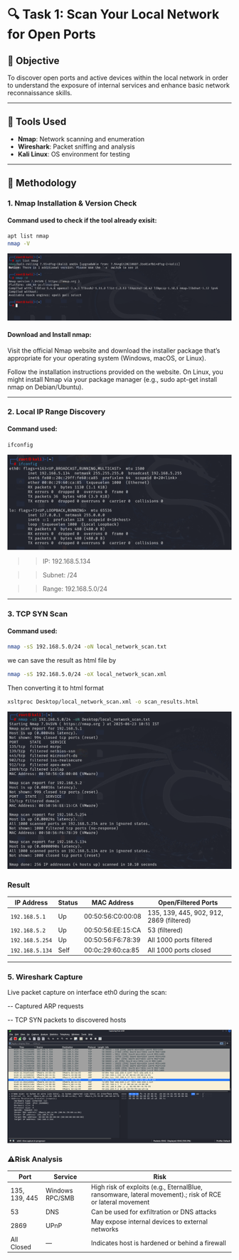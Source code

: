 # 🔍 Task 1: Scan Your Local Network for Open Ports

## 📌 Objective
To discover open ports and active devices within the local network in order to understand the exposure of internal services and enhance basic network reconnaissance skills.

---

## 🧰 Tools Used
- **Nmap**: Network scanning and enumeration
- **Wireshark**: Packet sniffing and analysis
- **Kali Linux**: OS environment for testing

---

## 🧠 Methodology

### 1. Nmap Installation & Version Check
#### Command used to check if the tool already exisit:
```bash
apt list nmap
nmap -V
```
![already installed](https://github.com/Amish-C-K/Elevate-Labs--task1/blob/main/images/t1-1.png)

#### Download and Install nmap:

Visit the official Nmap website and download the installer package that’s appropriate for your operating system (Windows, macOS, or Linux).

Follow the installation instructions provided on the website. On Linux, you might install Nmap via your package manager (e.g., sudo apt-get install nmap on Debian/Ubuntu).

---

### 2. Local IP Range Discovery
#### Command used:
```bash
ifconfig
```
![local ip range](https://github.com/Amish-C-K/Elevate-Labs--task1/blob/main/images/t1-2.png)

>> IP: 192.168.5.134

>> Subnet: /24

>> Range: 192.168.5.0/24

---

### 3. TCP SYN Scan
#### Command used:
```bash
nmap -sS 192.168.5.0/24 -oN local_network_scan.txt
```
 we can save the result as html file by
 ```bash
nmap -sS 192.168.5.0/24 -oX local_network_scan.xml
```
Then converting it to html format
```bash
xsltproc Desktop/local_network_scan.xml -o scan_results.html
```
![nmap result](https://github.com/Amish-C-K/Elevate-Labs--task1/blob/main/images/t1-3.png)

### Result
| IP Address      | Status | MAC Address         | Open/Filtered Ports                      |
| --------------- | ------ | ------------------- | ---------------------------------------- |
| `192.168.5.1`   | Up     | 00:50:56\:C0:00:08  | 135, 139, 445, 902, 912, 2869 (filtered) |
| `192.168.5.2`   | Up     | 00:50:56\:EE:15\:CA | 53 (filtered)                            |
| `192.168.5.254` | Up     | 00:50:56\:F6:78:39  | All 1000 ports filtered                  |
| `192.168.5.134` | Self   | 00:0c:29:60\:ca:85  | All 1000 ports closed                    |

---

### 5. Wireshark Capture
Live packet capture on interface eth0 during the scan:

-- Captured ARP requests

-- TCP SYN packets to discovered hosts

![WireShark Captures](https://github.com/Amish-C-K/Elevate-Labs--task1/blob/main/images/t1-4.png)

### ⚠️Risk Analysis
| Port          | Service         | Risk                                                |
| ------------- | --------------- | --------------------------------------------------- |
| 135, 139, 445 | Windows RPC/SMB | High risk of exploits (e.g., EternalBlue, ransomware, lateral movement).; risk of RCE or lateral movement |
| 53            | DNS             | Can be used for exfiltration or DNS attacks         |
| 2869          | UPnP            | May expose internal devices to external networks    |
| All Closed    | —               | Indicates host is hardened or behind a firewall     |


